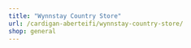 ```yaml
---
title: "Wynnstay Country Store"
url: /cardigan-aberteifi/wynnstay-country-store/
shop: general
---
```

